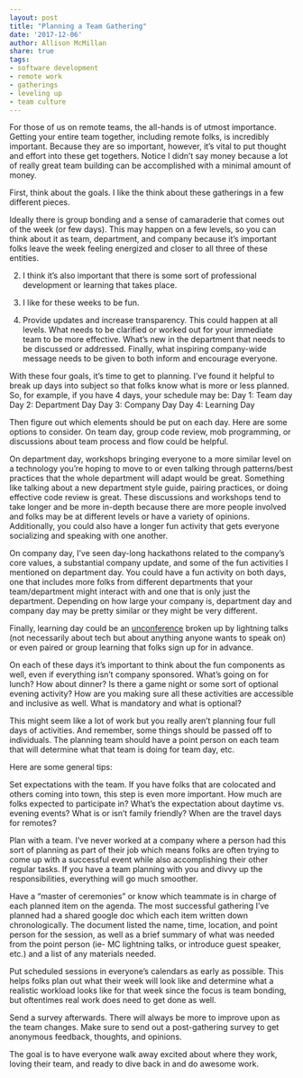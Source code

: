 ```yaml
---
layout: post
title: "Planning a Team Gathering"
date: '2017-12-06'
author: Allison McMillan
share: true
tags:
- software development
- remote work
- gatherings
- leveling up
- team culture
---
```


For those of us on remote teams, the all-hands is of utmost importance. Getting your entire team together, including remote folks, is incredibly important. Because they are so important, however, it’s vital to put thought and effort into these get togethers. Notice I didn’t say money because a lot of really great team building can be accomplished with a minimal amount of money.

First, think about the goals. I like the think about these gatherings in a few different pieces.

Ideally there is group bonding and a sense of camaraderie that comes out of the week (or few days). This may happen on a few levels, so you can think about it as team, department, and company because it’s important folks leave the week feeling energized and closer to all three of these entities.

2. I think it’s also important that there is some sort of professional development or learning that takes place.

3. I like for these weeks to be fun.

4. Provide updates and increase transparency. This could happen at all levels. What needs to be clarified or worked out for your immediate team to be more effective. What’s new in the department that needs to be discussed or addressed. Finally, what inspiring company-wide message needs to be given to both inform and encourage everyone.

With these four goals, it’s time to get to planning. I’ve found it helpful to break up days into subject so that folks know what is more or less planned. So, for example, if you have 4 days, your schedule may be:
Day 1: Team day
Day 2: Department Day
Day 3: Company Day
Day 4: Learning Day

Then figure out which elements should be put on each day. Here are some options to consider. On team day, group code review, mob programming, or discussions about team process and flow could be helpful.

On department day, workshops bringing everyone to a more similar level on a technology you’re hoping to move to or even talking through patterns/best practices that the whole department will adapt would be great. Something like talking about a new department style guide, pairing practices, or doing effective code review is great. These discussions and workshops tend to take longer and be more in-depth because there are more people involved and folks may be at different levels or have a variety of opinions. Additionally, you could also have a longer fun activity that gets everyone socializing and speaking with one another.

On company day, I’ve seen day-long hackathons related to the company’s core values, a substantial company update, and some of the fun activities I mentioned on department day. You could have a fun activity on both days, one that includes more folks from different departments that your team/department might interact with and one that is only just the department. Depending on how large your company is, department day and company day may be pretty similar or they might be very different.

Finally, learning day could be an [unconference](https://en.wikipedia.org/wiki/Unconference) broken up by lightning talks (not necessarily about tech but about anything anyone wants to speak on) or even paired or group learning that folks sign up for in advance.

On each of these days it’s important to think about the fun components as well, even if everything isn’t company sponsored. What’s going on for lunch? How about dinner? Is there a game night or some sort of optional evening activity? How are you making sure all these activities are accessible and inclusive as well. What is mandatory and what is optional?

This might seem like a lot of work but you really aren’t planning four full days of activities. And remember, some things should be passed off to individuals. The planning team should have a point person on each team that will determine what that team is doing for team day, etc.


Here are some general tips:

Set expectations with the team. If you have folks that are colocated and others coming into town, this step is even more important. How much are folks expected to participate in? What’s the expectation about daytime vs. evening events? What is or isn’t family friendly? When are the travel days for remotes?

Plan with a team. I’ve never worked at a company where a person had this sort of planning as part of their job which means folks are often trying to come up with a successful event while also accomplishing their other regular tasks. If you have a team planning with you and divvy up the responsibilities, everything will go much smoother.

Have a “master of ceremonies” or know which teammate is in charge of each planned item on the agenda. The most successful gathering I’ve planned had a shared google doc which each item written down chronologically. The document listed the name, time, location, and point person for the session, as well as a brief summary  of what was needed from the point person (ie- MC lightning talks, or introduce guest speaker, etc.) and a list of any materials needed.

Put scheduled sessions in everyone’s calendars as early as possible. This helps folks plan out what their week will look like and determine what a realistic workload looks like for that week since the focus is team bonding, but oftentimes real work does need to get done as well.

Send a survey afterwards. There will always be more to improve upon as the team changes. Make sure to send out a post-gathering survey to get anonymous feedback, thoughts, and opinions.

The goal is to have everyone walk away excited about where they work, loving their team, and ready to dive back in and do awesome work.




